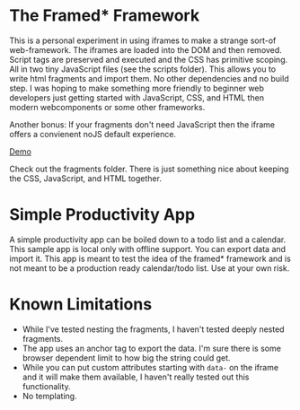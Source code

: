 # The Framed* Framework 
This is a personal experiment in using iframes to make a strange sort-of web-framework. The iframes are loaded into the DOM and then removed. Script tags are preserved and executed and the CSS has primitive scoping. All in two tiny JavaScript files (see the scripts folder). This allows you to write html fragments and import them. No other dependencies and no build step. I was hoping to make something more friendly to beginner web developers just getting started with JavaScript, CSS, and HTML then modern webcomponents or some other frameworks.

Another bonus: If your fragments don't need JavaScript then the iframe offers a convienent noJS default experience.

[Demo](https://heyloura.github.io/framed-productivity-app/index.html)

Check out the fragments folder. There is just something nice about keeping the CSS, JavaScript, and HTML together.

# Simple Productivity App
A simple productivity app can be boiled down to a todo list and a calendar. This sample app is local only with offline support. You can export data and import it. This app is meant to test the idea of the framed* framework and is not meant to be a production ready calendar/todo list. Use at your own risk.

# Known Limitations
- While I've tested nesting the fragments, I haven't tested deeply nested fragments.
- The app uses an anchor tag to export the data. I'm sure there is some browser dependent limit to how big the string could get.
- While you can put custom attributes starting with `data-` on the iframe and it will make them available, I haven't really tested out this functionality.
- No templating.
